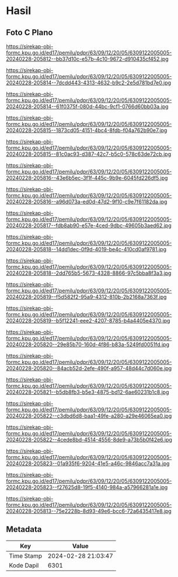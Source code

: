 # Hasil

## Foto C Plano

https://sirekap-obj-formc.kpu.go.id/ed17/pemilu/pdpr/63/09/12/20/05/6309122005005-20240228-205812--bb37d10c-e57b-4c10-9672-d910435cf452.jpg

https://sirekap-obj-formc.kpu.go.id/ed17/pemilu/pdpr/63/09/12/20/05/6309122005005-20240228-205814--7dcdd443-4313-4632-b9c2-2e5d781bd7e0.jpg

https://sirekap-obj-formc.kpu.go.id/ed17/pemilu/pdpr/63/09/12/20/05/6309122005005-20240228-205814--61f0375f-080d-44bc-9cf1-0766d60bb03a.jpg

https://sirekap-obj-formc.kpu.go.id/ed17/pemilu/pdpr/63/09/12/20/05/6309122005005-20240228-205815--1873cd05-4151-4bc4-8fdb-f04a762b90e7.jpg

https://sirekap-obj-formc.kpu.go.id/ed17/pemilu/pdpr/63/09/12/20/05/6309122005005-20240228-205815--81c0ac93-d387-42c7-b5c0-578c63de72cb.jpg

https://sirekap-obj-formc.kpu.go.id/ed17/pemilu/pdpr/63/09/12/20/05/6309122005005-20240228-205816--43e6b5ec-3f1f-445c-9b9e-6045fd226df5.jpg

https://sirekap-obj-formc.kpu.go.id/ed17/pemilu/pdpr/63/09/12/20/05/6309122005005-20240228-205816--a96d073a-ed0d-47d2-9f10-c9e7f61182da.jpg

https://sirekap-obj-formc.kpu.go.id/ed17/pemilu/pdpr/63/09/12/20/05/6309122005005-20240228-205817--fdb8ab90-e57e-4ced-9dbc-49605b3aed62.jpg

https://sirekap-obj-formc.kpu.go.id/ed17/pemilu/pdpr/63/09/12/20/05/6309122005005-20240228-205818--14dd1dec-0f9d-4019-be4c-410cd0af9781.jpg

https://sirekap-obj-formc.kpu.go.id/ed17/pemilu/pdpr/63/09/12/20/05/6309122005005-20240228-205818--2dd765b5-5673-4328-8866-97c5bba8f3a3.jpg

https://sirekap-obj-formc.kpu.go.id/ed17/pemilu/pdpr/63/09/12/20/05/6309122005005-20240228-205819--f5d582f2-95a9-4312-810b-2b2168a7363f.jpg

https://sirekap-obj-formc.kpu.go.id/ed17/pemilu/pdpr/63/09/12/20/05/6309122005005-20240228-205819--b5f12241-eee2-4207-8785-b4a4405e4370.jpg

https://sirekap-obj-formc.kpu.go.id/ed17/pemilu/pdpr/63/09/12/20/05/6309122005005-20240228-205820--29e85b70-160d-4f86-b83a-5249fd0051fd.jpg

https://sirekap-obj-formc.kpu.go.id/ed17/pemilu/pdpr/63/09/12/20/05/6309122005005-20240228-205820--84acb52d-2efe-490f-a957-48d44c7d060e.jpg

https://sirekap-obj-formc.kpu.go.id/ed17/pemilu/pdpr/63/09/12/20/05/6309122005005-20240228-205821--b5db8fb3-b5e3-4875-bd12-6ae60231b1c8.jpg

https://sirekap-obj-formc.kpu.go.id/ed17/pemilu/pdpr/63/09/12/20/05/6309122005005-20240228-205822--c3dbd6d8-baa1-49fe-a280-a29e46065ea0.jpg

https://sirekap-obj-formc.kpu.go.id/ed17/pemilu/pdpr/63/09/12/20/05/6309122005005-20240228-205822--4cede8bd-4514-4556-8de9-a73b5b0f42e6.jpg

https://sirekap-obj-formc.kpu.go.id/ed17/pemilu/pdpr/63/09/12/20/05/6309122005005-20240228-205823--01a935f6-9204-41e5-a46c-9846acc7a31a.jpg

https://sirekap-obj-formc.kpu.go.id/ed17/pemilu/pdpr/63/09/12/20/05/6309122005005-20240228-205823--f27625d8-19f5-4140-984a-a57966281a1e.jpg

https://sirekap-obj-formc.kpu.go.id/ed17/pemilu/pdpr/63/09/12/20/05/6309122005005-20240228-205813--75e2228b-8d93-49e6-bcc6-72a6435417e8.jpg


## Metadata

| Key        | Value               |
| ---------- | ------------------- |
| Time Stamp | 2024-02-28 21:03:47 |
| Kode Dapil | 6301                |



